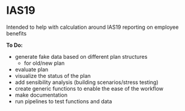 # IAS19
Intended to help with calculation around IAS19 reporting on employee benefits 


<b> To Do: </b>
* generate fake data based on different plan structures 
  * for old/new plan
* evaluate plan
* visualize the status of the plan
* add sensibility analysis (building scenarios/stress testing)
* create generic functions to enable the ease of the workflow
* make documentation
* run pipelines to test functions and data 
